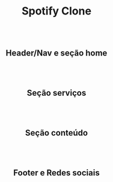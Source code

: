 <h1 align="center" >Spotify Clone</h1>
<br><br>
<div align="center">
<img src="https://user-images.githubusercontent.com/90112622/187334815-aa9da4e0-6f9b-463c-a36a-8b2f23da63f7.png" alt="">
<h2>Header/Nav e seção home</h2>
<br><br>
<div align="center">
<img src="https://user-images.githubusercontent.com/90112622/187334831-c5ddc9ac-7bf3-4fc2-8d24-45b21ffc3a6a.png" alt="">
<h2>Seção serviços</h2>
<br><br>
<div align="center">
<img src="https://user-images.githubusercontent.com/90112622/187334835-bd0b3d02-15c5-4a1a-86e9-54e61e74fcc9.png" alt="">
<h2>Seção conteúdo</h2>
<br><br>
<img src="https://user-images.githubusercontent.com/90112622/187334843-a307ae0a-eaf6-4336-b75d-601c92566917.png" alt="">
<h2>Footer e Redes sociais</h2>


